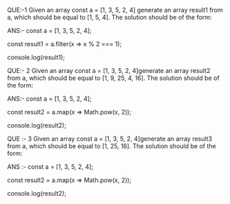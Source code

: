 QUE:-1 Given an array const a = [1, 3, 5, 2, 4] generate an array result1 from a, which should be equal to [1, 5, 4]. The solution should be of the form: 

ANS:- const a = [1, 3, 5, 2, 4];

const result1 = a.filter(x => x % 2 === 1);

console.log(result1);

QUE:- 2 Given an array const a = [1, 3, 5, 2, 4]generate an array result2 from a, which should be equal to [1, 9, 25, 4, 16]. The solution should be of the form: 

ANS:- const a = [1, 3, 5, 2, 4];

const result2 = a.map(x => Math.pow(x, 2));

console.log(result2);

QUE :- 3 Given an array const a = [1, 3, 5, 2, 4]generate an array result3 from a, which should be equal to [1, 25, 16]. The solution should be of the form: 

ANS :- const a = [1, 3, 5, 2, 4];

const result2 = a.map(x => Math.pow(x, 2));

console.log(result2);
